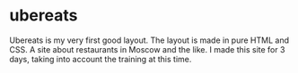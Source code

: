 # ubereats
Ubereats is my very first good layout. The layout is made in pure HTML and CSS. A site about restaurants in Moscow and the like. I made this site for 3 days, taking into account the training at this time.
